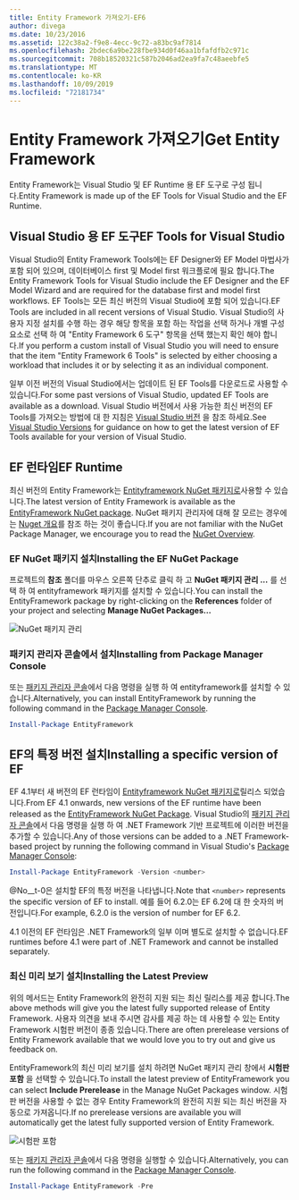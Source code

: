 ```yaml
---
title: Entity Framework 가져오기-EF6
author: divega
ms.date: 10/23/2016
ms.assetid: 122c38a2-f9e8-4ecc-9c72-a83bc9af7814
ms.openlocfilehash: 2bdec6a9be228fbe934d0f46aa1bfafdfb2c971c
ms.sourcegitcommit: 708b18520321c587b2046ad2ea9fa7c48aeebfe5
ms.translationtype: MT
ms.contentlocale: ko-KR
ms.lasthandoff: 10/09/2019
ms.locfileid: "72181734"
---
```

# <a name="get-entity-framework"></a><span data-ttu-id="01017-102">Entity Framework 가져오기</span><span class="sxs-lookup"><span data-stu-id="01017-102">Get Entity Framework</span></span>
<span data-ttu-id="01017-103">Entity Framework는 Visual Studio 및 EF Runtime 용 EF 도구로 구성 됩니다.</span><span class="sxs-lookup"><span data-stu-id="01017-103">Entity Framework is made up of the EF Tools for Visual Studio and the EF Runtime.</span></span>

## <a name="ef-tools-for-visual-studio"></a><span data-ttu-id="01017-104">Visual Studio 용 EF 도구</span><span class="sxs-lookup"><span data-stu-id="01017-104">EF Tools for Visual Studio</span></span>

<span data-ttu-id="01017-105">Visual Studio의 Entity Framework Tools에는 EF Designer와 EF Model 마법사가 포함 되어 있으며, 데이터베이스 first 및 Model first 워크플로에 필요 합니다.</span><span class="sxs-lookup"><span data-stu-id="01017-105">The Entity Framework Tools for Visual Studio include the EF Designer and the EF Model Wizard and are required for the database first and model first workflows.</span></span> <span data-ttu-id="01017-106">EF Tools는 모든 최신 버전의 Visual Studio에 포함 되어 있습니다.</span><span class="sxs-lookup"><span data-stu-id="01017-106">EF Tools are included in all recent versions of Visual Studio.</span></span> <span data-ttu-id="01017-107">Visual Studio의 사용자 지정 설치를 수행 하는 경우 해당 항목을 포함 하는 작업을 선택 하거나 개별 구성 요소로 선택 하 여 "Entity Framework 6 도구" 항목을 선택 했는지 확인 해야 합니다.</span><span class="sxs-lookup"><span data-stu-id="01017-107">If you perform a custom install of Visual Studio you will need to ensure that the item "Entity Framework 6 Tools" is selected by either choosing a workload that includes it or by selecting it as an individual component.</span></span>

<span data-ttu-id="01017-108">일부 이전 버전의 Visual Studio에서는 업데이트 된 EF Tools를 다운로드로 사용할 수 있습니다.</span><span class="sxs-lookup"><span data-stu-id="01017-108">For some past versions of Visual Studio, updated EF Tools are available as a download.</span></span> <span data-ttu-id="01017-109">Visual Studio 버전에서 사용 가능한 최신 버전의 EF Tools를 가져오는 방법에 대 한 지침은 [Visual Studio 버전](~/ef6/what-is-new/visual-studio.md) 을 참조 하세요.</span><span class="sxs-lookup"><span data-stu-id="01017-109">See [Visual Studio Versions](~/ef6/what-is-new/visual-studio.md) for guidance on how to get the latest version of EF Tools available for your version of Visual Studio.</span></span>

## <a name="ef-runtime"></a><span data-ttu-id="01017-110">EF 런타임</span><span class="sxs-lookup"><span data-stu-id="01017-110">EF Runtime</span></span>

<span data-ttu-id="01017-111">최신 버전의 Entity Framework는 [Entityframework NuGet 패키지로](https://nuget.org/packages/EntityFramework/)사용할 수 있습니다.</span><span class="sxs-lookup"><span data-stu-id="01017-111">The latest version of Entity Framework is available as the [EntityFramework NuGet package](https://nuget.org/packages/EntityFramework/).</span></span> <span data-ttu-id="01017-112">NuGet 패키지 관리자에 대해 잘 모르는 경우에는 [Nuget 개요](https://docs.microsoft.com/nuget/consume-packages/overview-and-workflow)를 참조 하는 것이 좋습니다.</span><span class="sxs-lookup"><span data-stu-id="01017-112">If you are not familiar with the NuGet Package Manager, we encourage you to read the [NuGet Overview](https://docs.microsoft.com/nuget/consume-packages/overview-and-workflow).</span></span>

### <a name="installing-the-ef-nuget-package"></a><span data-ttu-id="01017-113">EF NuGet 패키지 설치</span><span class="sxs-lookup"><span data-stu-id="01017-113">Installing the EF NuGet Package</span></span>

<span data-ttu-id="01017-114">프로젝트의 **참조** 폴더를 마우스 오른쪽 단추로 클릭 하 고 **NuGet 패키지 관리 ...** 를 선택 하 여 entityframework 패키지를 설치할 수 있습니다.</span><span class="sxs-lookup"><span data-stu-id="01017-114">You can install the EntityFramework package by right-clicking on the **References** folder of your project and selecting **Manage NuGet Packages…**</span></span>

![NuGet 패키지 관리](~/ef6/media/managenugetpackages.png)

### <a name="installing-from-package-manager-console"></a><span data-ttu-id="01017-116">패키지 관리자 콘솔에서 설치</span><span class="sxs-lookup"><span data-stu-id="01017-116">Installing from Package Manager Console</span></span>

<span data-ttu-id="01017-117">또는 [패키지 관리자 콘솔](https://docs.nuget.org/docs/start-here/using-the-package-manager-console)에서 다음 명령을 실행 하 여 entityframework를 설치할 수 있습니다.</span><span class="sxs-lookup"><span data-stu-id="01017-117">Alternatively, you can install EntityFramework by running the following command in the [Package Manager Console](https://docs.nuget.org/docs/start-here/using-the-package-manager-console).</span></span>

``` powershell
Install-Package EntityFramework
```

## <a name="installing-a-specific-version-of-ef"></a><span data-ttu-id="01017-118">EF의 특정 버전 설치</span><span class="sxs-lookup"><span data-stu-id="01017-118">Installing a specific version of EF</span></span>

<span data-ttu-id="01017-119">EF 4.1부터 새 버전의 EF 런타임이 [Entityframework NuGet 패키지로](https://www.nuget.org/packages/EntityFramework/)릴리스 되었습니다.</span><span class="sxs-lookup"><span data-stu-id="01017-119">From EF 4.1 onwards, new versions of the EF runtime have been released as the [EntityFramework NuGet Package](https://www.nuget.org/packages/EntityFramework/).</span></span> <span data-ttu-id="01017-120">Visual Studio의 [패키지 관리자 콘솔](https://docs.nuget.org/docs/start-here/using-the-package-manager-console)에서 다음 명령을 실행 하 여 .NET Framework 기반 프로젝트에 이러한 버전을 추가할 수 있습니다.</span><span class="sxs-lookup"><span data-stu-id="01017-120">Any of those versions can be added to a .NET Framework-based project by running the following command in Visual Studio's [Package Manager Console](https://docs.nuget.org/docs/start-here/using-the-package-manager-console):</span></span>

``` powershell
Install-Package EntityFramework -Version <number>
```

<span data-ttu-id="01017-121">@No__t-0은 설치할 EF의 특정 버전을 나타냅니다.</span><span class="sxs-lookup"><span data-stu-id="01017-121">Note that `<number>` represents the specific version of EF to install.</span></span> <span data-ttu-id="01017-122">예를 들어 6.2.0는 EF 6.2에 대 한 숫자의 버전입니다.</span><span class="sxs-lookup"><span data-stu-id="01017-122">For example, 6.2.0 is the version of number for EF 6.2.</span></span>   

<span data-ttu-id="01017-123">4\.1 이전의 EF 런타임은 .NET Framework의 일부 이며 별도로 설치할 수 없습니다.</span><span class="sxs-lookup"><span data-stu-id="01017-123">EF runtimes before 4.1 were part of .NET Framework and cannot be installed separately.</span></span>

### <a name="installing-the-latest-preview"></a><span data-ttu-id="01017-124">최신 미리 보기 설치</span><span class="sxs-lookup"><span data-stu-id="01017-124">Installing the Latest Preview</span></span>

<span data-ttu-id="01017-125">위의 메서드는 Entity Framework의 완전히 지원 되는 최신 릴리스를 제공 합니다.</span><span class="sxs-lookup"><span data-stu-id="01017-125">The above methods will give you the latest fully supported release of Entity Framework.</span></span> <span data-ttu-id="01017-126">사용자 의견을 보내 주시면 감사를 제공 하는 데 사용할 수 있는 Entity Framework 시험판 버전이 종종 있습니다.</span><span class="sxs-lookup"><span data-stu-id="01017-126">There are often prerelease versions of Entity Framework available that we would love you to try out and give us feedback on.</span></span>

<span data-ttu-id="01017-127">EntityFramework의 최신 미리 보기를 설치 하려면 NuGet 패키지 관리 창에서 **시험판 포함** 을 선택할 수 있습니다.</span><span class="sxs-lookup"><span data-stu-id="01017-127">To install the latest preview of EntityFramework you can select **Include Prerelease** in the Manage NuGet Packages window.</span></span> <span data-ttu-id="01017-128">시험판 버전을 사용할 수 없는 경우 Entity Framework의 완전히 지원 되는 최신 버전을 자동으로 가져옵니다.</span><span class="sxs-lookup"><span data-stu-id="01017-128">If no prerelease versions are available you will automatically get the latest fully supported version of Entity Framework.</span></span>

![시험판 포함](~/ef6/media/includeprerelease.png)

<span data-ttu-id="01017-130">또는 [패키지 관리자 콘솔](https://docs.nuget.org/docs/start-here/using-the-package-manager-console)에서 다음 명령을 실행할 수 있습니다.</span><span class="sxs-lookup"><span data-stu-id="01017-130">Alternatively, you can run the following command in the [Package Manager Console](https://docs.nuget.org/docs/start-here/using-the-package-manager-console).</span></span>

``` powershell
Install-Package EntityFramework -Pre
```
